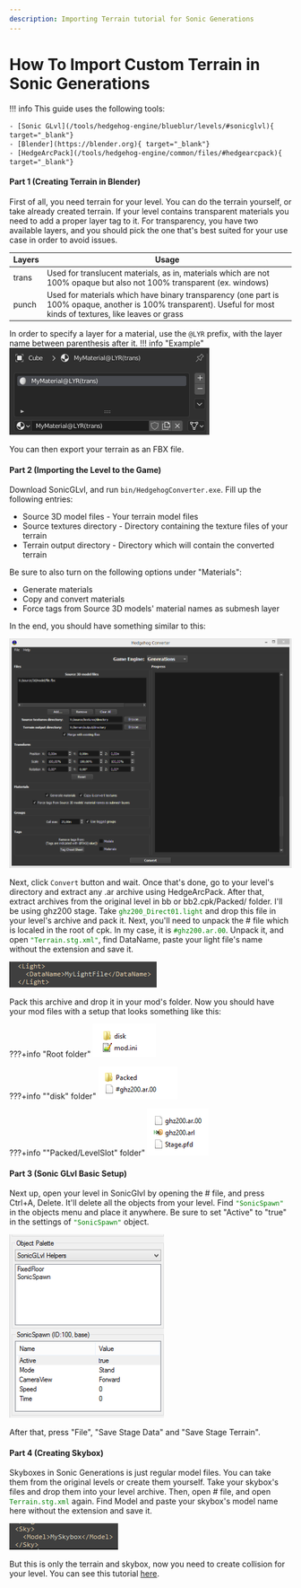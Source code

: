 ```yaml
---
description: Importing Terrain tutorial for Sonic Generations
---
```

# How To Import Custom Terrain in Sonic Generations
!!! info
    This guide uses the following tools:

    - [Sonic GLvl](/tools/hedgehog-engine/blueblur/levels/#sonicglvl){ target="_blank"}
	- [Blender](https://blender.org){ target="_blank"}
	- [HedgeArcPack](/tools/hedgehog-engine/common/files/#hedgearcpack){ target="_blank"}
    
#### Part 1 (Creating Terrain in Blender)
First of all, you need terrain for your level. You can do the terrain yourself, or take already created terrain.
If your level contains transparent materials you need to add a proper layer tag to it. For transparency, you have two available layers, and you should pick the one that's best suited for your use case in order to avoid issues.

Layers | Usage
------ |-------
trans  | Used for translucent materials, as in, materials which are not 100% opaque but also not 100% transparent (ex. windows)
punch  | Used for materials which have binary transparency (one part is 100% opaque, another is 100% transparent). Useful for most kinds of textures, like leaves or grass

In order to specify a layer for a material, use the `@LYR` prefix, with the layer name between parenthesis after it.
!!! info "Example"
    ![Transparent material example](assets/importing-terrain/transparent_material_example.png)

You can then export your terrain as an FBX file.

#### Part 2 (Importing the Level to the Game)
Download SonicGLvl, and run `bin/HedgehogConverter.exe`. Fill up the following entries:

- Source 3D model files - Your terrain model files
- Source textures directory - Directory containing the texture files of your terrain
- Terrain output directory - Directory which will contain the converted terrain

Be sure to also turn on the following options under "Materials":

- Generate materials
- Copy and convert materials
- Force tags from Source 3D models' material names as submesh layer

In the end, you should have something similar to this:

![HedgehogConverter settings](assets/importing-terrain/hedgehog_converter_window.png)

Next, click `Convert` button and wait. Once that's done, go to your level's directory and extract any .ar archive using HedgeArcPack. After that, extract archives from the original level in bb or bb2.cpk/Packed/ folder. I'll be using ghz200 stage.
Take <code style="color: green;">ghz200_Direct01.light</code> and drop this file in your level's archive and pack it.
Next, you'll need to unpack the # file which is localed in the root of cpk. In my case, it is <code style="color: green;">#ghz200.ar.00</code>. Unpack it, and open <code style="color: green;">"Terrain.stg.xml"</code>, find DataName, paste your light file's name without the extension and save it.

![Light in Terrain.stg.xml](assets/importing-terrain/light_dataname.png)

Pack this archive and drop it in your mod's folder. Now you should have your mod files with a setup that looks something like this:

???+info "Root folder"
    ![Root Folder](assets/importing-terrain/mod_folder_root.png)

???+info ""disk" folder"
    ![Disk folder](assets/importing-terrain/mod_folder_disk.png)

???+info ""Packed/LevelSlot" folder"
    ![Packed - LevelSlot folder](assets/importing-terrain/mod_folder_packed.png)

#### Part 3 (Sonic GLvl Basic Setup)

Next up, open your level in SonicGlvl by opening the # file, and press Ctrl+A, Delete. It'll delete all the objects from your level. Find <code style="color: green;">"SonicSpawn"</code> in the objects menu and place it anywhere. 
Be sure to set "Active" to "true" in the settings of <code style="color: green;">"SonicSpawn"</code> object. 

![SonicSpawn object and settings](assets/importing-terrain/sonicspawn_glvl.png)

After that, press "File", "Save Stage Data" and "Save Stage Terrain".


#### Part 4 (Creating Skybox)

Skyboxes in Sonic Generations is just regular model files. You can take them from the original levels or create them yourself. 
Take your skybox's files and drop them into your level archive. Then, open # file, and open <code style="color: green;">Terrain.stg.xml</code> again. Find Model and paste your skybox's model name here without the extension and save it.

![Skybox in Terrain.stg.xml](assets/importing-terrain/skybox_model.png) 

But this is only the terrain and skybox, now you need to create collision for your level. You can see this tutorial [here](/guides/hedgehog-engine/blueblur/levels/importing-collision).